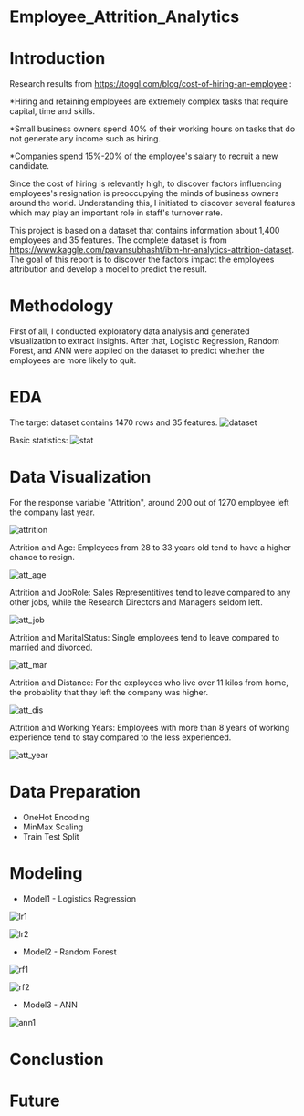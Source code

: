 # Employee_Attrition_Analytics

# Introduction
Research results from https://toggl.com/blog/cost-of-hiring-an-employee :

*Hiring and retaining employees are extremely complex tasks that require capital, time and skills.

*Small business owners spend 40% of their working hours on tasks that do not generate any income such as hiring.

*Companies spend 15%-20% of the employee's salary to recruit a new candidate.

Since the cost of hiring is relevantly high, to discover factors influencing employees's resignation is preoccupying the minds of business owners around the world. Understanding this, I initiated to discover several features which may play an important role in staff's turnover rate.

This project is based on a dataset that contains information about 1,400 employees and 35 features. The complete dataset is from https://www.kaggle.com/pavansubhasht/ibm-hr-analytics-attrition-dataset. The goal of this report is to discover the factors impact the employees attribution and develop a model to predict the result.

# Methodology
First of all, I conducted exploratory data analysis and generated visualization to extract insights. After that, Logistic Regression, Random Forest, and ANN were applied on the dataset to predict whether the employees are more likely to quit.

# EDA
The target dataset contains 1470 rows and 35 features.
![dataset](https://user-images.githubusercontent.com/64850893/107973740-9835e580-6f83-11eb-8747-999eb9f7f5e9.jpg)

Basic statistics:
![stat](https://user-images.githubusercontent.com/64850893/107973793-ac79e280-6f83-11eb-99a8-74b21a6de72a.jpg)

# Data Visualization

For the response variable "Attrition", around 200 out of 1270 employee left the company last year.

![attrition](https://user-images.githubusercontent.com/64850893/107977484-2f516c00-6f89-11eb-820a-727a27bac865.jpg)

Attrition and Age: Employees from 28 to 33 years old tend to have a higher chance to resign.

![att_age](https://user-images.githubusercontent.com/64850893/107977767-abe44a80-6f89-11eb-84ec-68bad187dd55.jpg)

Attrition and JobRole: Sales Representitives tend to leave compared to any other jobs, while the Research Directors and Managers seldom left.

![att_job](https://user-images.githubusercontent.com/64850893/107978159-552b4080-6f8a-11eb-9c83-0ac09882699f.jpg)

Attrition and MaritalStatus: Single employees tend to leave compared to married and divorced.

![att_mar](https://user-images.githubusercontent.com/64850893/107978508-e00c3b00-6f8a-11eb-8ea8-090f8f461351.jpg)

Attrition and Distance: For the exployees who live over 11 kilos from home, the probablity that they left the company was higher.

![att_dis](https://user-images.githubusercontent.com/64850893/107978686-38dbd380-6f8b-11eb-9311-5e46747af222.jpg)

Attrition and Working Years: Employees with more than 8 years of working experience tend to stay compared to the less experienced.

![att_year](https://user-images.githubusercontent.com/64850893/107979323-6412f280-6f8c-11eb-819d-e9e520ea5788.jpg)

# Data Preparation

* OneHot Encoding
* MinMax Scaling
* Train Test Split

# Modeling

* Model1 - Logistics Regression

![lr1](https://user-images.githubusercontent.com/64850893/107980441-46df2380-6f8e-11eb-8b98-f06cb0a91f9e.jpg)

![lr2](https://user-images.githubusercontent.com/64850893/107980521-6bd39680-6f8e-11eb-92fd-8482cb9c5c7a.jpg)

* Model2 - Random Forest

![rf1](https://user-images.githubusercontent.com/64850893/107980590-8e65af80-6f8e-11eb-9633-84ef2e513a95.jpg)

![rf2](https://user-images.githubusercontent.com/64850893/107980669-a9d0ba80-6f8e-11eb-82a6-32bb0ec69f0e.jpg)

* Model3 - ANN

![ann1](https://user-images.githubusercontent.com/64850893/107980725-c10fa800-6f8e-11eb-90f3-da1cbf701ae9.jpg)




# Conclustion

# Future
